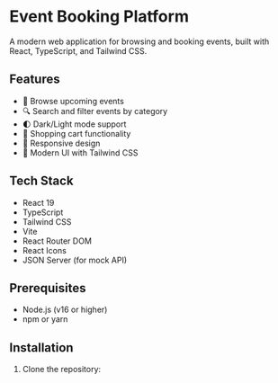 # Event Booking Platform

A modern web application for browsing and booking events, built with React, TypeScript, and Tailwind CSS.

## Features

- 🎫 Browse upcoming events
- 🔍 Search and filter events by category
- 🌓 Dark/Light mode support
- 🛒 Shopping cart functionality
- 📱 Responsive design
- 🎨 Modern UI with Tailwind CSS

## Tech Stack

- React 19
- TypeScript
- Tailwind CSS
- Vite
- React Router DOM
- React Icons
- JSON Server (for mock API)

## Prerequisites

- Node.js (v16 or higher)
- npm or yarn

## Installation

1. Clone the repository: